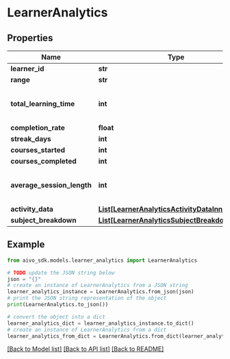 # LearnerAnalytics

## Properties

Name | Type | Description | Notes
------------ | ------------- | ------------- | -------------
**learner_id** | **str** |  |
**range** | **str** |  |
**total_learning_time** | **int** | Total learning time in minutes |
**completion_rate** | **float** |  |
**streak_days** | **int** |  |
**courses_started** | **int** |  | [optional]
**courses_completed** | **int** |  | [optional]
**average_session_length** | **int** | Average session length in minutes | [optional]
**activity_data** | [**List[LearnerAnalyticsActivityDataInner]**](LearnerAnalyticsActivityDataInner.md) |  |
**subject_breakdown** | [**List[LearnerAnalyticsSubjectBreakdownInner]**](LearnerAnalyticsSubjectBreakdownInner.md) |  | [optional]

## Example

```python
from aivo_sdk.models.learner_analytics import LearnerAnalytics

# TODO update the JSON string below
json = "{}"
# create an instance of LearnerAnalytics from a JSON string
learner_analytics_instance = LearnerAnalytics.from_json(json)
# print the JSON string representation of the object
print(LearnerAnalytics.to_json())

# convert the object into a dict
learner_analytics_dict = learner_analytics_instance.to_dict()
# create an instance of LearnerAnalytics from a dict
learner_analytics_from_dict = LearnerAnalytics.from_dict(learner_analytics_dict)
```

[[Back to Model list]](../README.md#documentation-for-models) [[Back to API list]](../README.md#documentation-for-api-endpoints) [[Back to README]](../README.md)
